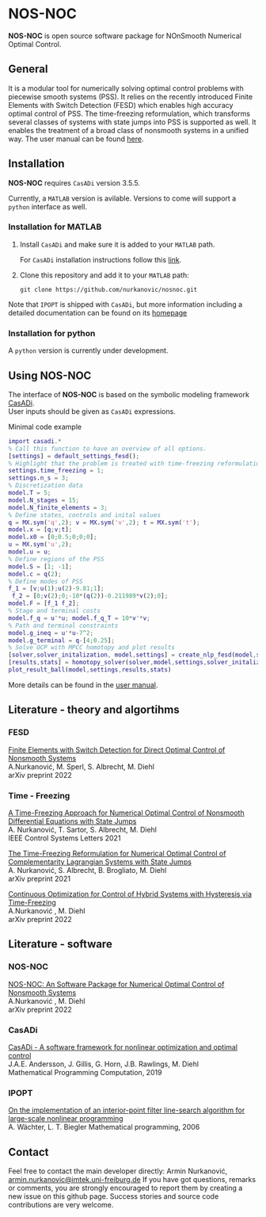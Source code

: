 # NOS-NOC
**NOS-NOC** is open source software package for NOnSmooth Numerical Optimal Control.


## General
It is a modular tool for numerically solving optimal control problems with piecewise smooth systems (PSS). It relies on the recently introduced Finite Elements with Switch Detection (FESD) which enables high accuracy optimal control of PSS. The time-freezing reformulation, which transforms several classes of systems with state jumps into PSS is supported as well. 
It enables the treatment of a broad class of nonsmooth systems in a unified way. The user manual can be found [here](https://github.com/nurkanovic/nosnoc/blob/main/doc/nosnoc_manual.pdf).

## Installation

**NOS-NOC** requires `CasADi` version 3.5.5.

Currently, a `MATLAB` version is avilable. Versions to come will support a `python` interface as well.
### Installation for MATLAB


1.  Install  `CasADi` and make sure it is added to your `MATLAB` path.

     For `CasADi` installation instructions follow this [link](https://web.casadi.org/get/).
   
    
2.   Clone this repository and add it to your `MATLAB` path:

     ```
     git clone https://github.com/nurkanovic/nosnoc.git
     ```
	 

Note that `IPOPT` is shipped with `CasADi`, but more information including a detailed documentation can be found on its [homepage](https://coin-or.github.io/Ipopt/ ) 

### Installation for python

A `python` version is currently under development.
	 
## Using NOS-NOC

The interface of **NOS-NOC** is based on the symbolic modeling framework [CasADi](https://web.casadi.org/).  
User inputs should be given as `CasADi` expressions.

Minimal code example
```matlab
import casadi.*
% Call this function to have an overview of all options.
[settings] = default_settings_fesd();  
% Highlight that the problem is treated with time-freezing reformulation and change the number of IRK stages
settings.time_freezing = 1; 
settings.n_s = 3; 
% Discretization data
model.T = 5; 
model.N_stages = 15; 
model.N_finite_elements = 3;
% Define states, controls and inital values
q = MX.sym('q',2); v = MX.sym('v',2); t = MX.sym('t');
model.x = [q;v;t];
model.x0 = [0;0.5;0;0;0];
u = MX.sym('u',2); 
model.u = u;
% Define regions of the PSS
model.S = [1; -1];
model.c = q(2); 
% Define modes of PSS 
f_1 = [v;u(1);u(2)-9.81;1];
 f_2 = [0;v(2);0;-10*(q(2))-0.211989*v(2);0];
model.F = [f_1 f_2];
% Stage and terminal costs
model.f_q = u'*u; model.f_q_T = 10*v'*v;
% Path and terminal constraints
model.g_ineq = u'*u-7^2;
model.g_terminal = q-[4;0.25];
% Solve OCP with MPCC homotopy and plot results
[solver,solver_initalization, model,settings] = create_nlp_fesd(model,settings);
[results,stats] = homotopy_solver(solver,model,settings,solver_initalization);
plot_result_ball(model,settings,results,stats)

````


More details can be found in the [user manual](https://github.com/nurkanovic/nosnoc/blob/main/doc/nosnoc_manual.pdf).



## Literature - theory and algortihms

### FESD
[Finite Elements with Switch Detection for Direct Optimal Control of Nonsmooth Systems](https://github.com/nurkanovic/nosnoc) \
A.Nurkanović, M. Sperl, S. Albrecht, M. Diehl \
arXiv preprint 2022

### Time - Freezing
[A Time-Freezing Approach for Numerical Optimal Control of Nonsmooth Differential Equations with State Jumps](https://cdn.syscop.de/publications/Nurkanovic2021.pdf) \
A. Nurkanović, T. Sartor, S. Albrecht, M. Diehl \
IEEE Control Systems Letters 2021

[The Time-Freezing Reformulation for Numerical Optimal Control of Complementarity Lagrangian Systems with State Jumps](https://cdn.syscop.de/publications/Nurkanovic2021a.pdf) \
A. Nurkanović, S. Albrecht, B. Brogliato, M. Diehl \
arXiv preprint 2021

[Continuous Optimization for Control of Hybrid Systems with Hysteresis via Time-Freezing](https://arxiv.org/abs/2203.11510) \
A.Nurkanović , M. Diehl \
arXiv preprint 2022


## Literature - software

### NOS-NOC

[NOS-NOC: An Software Package for Numerical Optimal Control of Nonsmooth Systems](https://arxiv.org/abs/2203.11516) \
A.Nurkanović , M. Diehl \
arXiv preprint 2022



### CasADi

[CasADi - A software framework for nonlinear optimization and optimal control](https://cdn.syscop.de/publications/Andersson2019.pdf) \
J.A.E. Andersson, J. Gillis, G. Horn, J.B. Rawlings, M. Diehl \
Mathematical Programming Computation, 2019

### IPOPT
[On the implementation of an interior-point filter line-search algorithm for large-scale nonlinear programming](https://link.springer.com/article/10.1007/s10107-004-0559-y) \
A. Wächter, L. T. Biegler
Mathematical programming, 2006 

## Contact

Feel free to contact the main developer directly: Armin Nurkanović, [armin.nurkanovic@imtek.uni-freiburg.de](mailto:armin.nurkanovic@imtek.uni-freiburg.de)
If you have got questions, remarks or comments, you are strongly encouraged to report them by creating a new issue on this github page. Success stories and source code contributions are very welcome.

